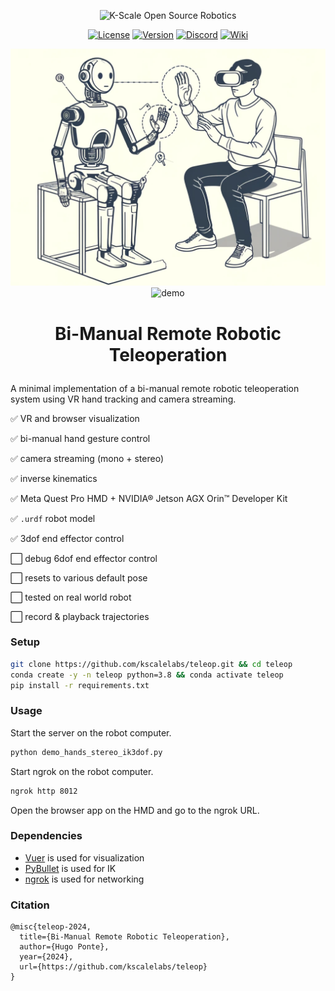 <p align="center">
  <picture>
    <img alt="K-Scale Open Source Robotics" src="https://media.kscale.dev/kscale-open-source-header.png" style="max-width: 100%;">
  </picture>
</p>

<div align="center">

[![License](https://img.shields.io/badge/license-MIT-green)](https://github.com/kscalelabs/teleop/blob/master/LICENSE)
[![Version](https://img.shields.io/pypi/v/kscale-onshape-library)](https://pypi.org/project/kscale-onshape-library/)
[![Discord](https://dcbadge.limes.pink/api/server/k5mSvCkYQh?style=flat)](https://discord.gg/k5mSvCkYQh)
[![Wiki](https://img.shields.io/badge/wiki-humanoids-black)](https://humanoids.wiki)

</div>
<p align="center">
  <picture>
    <img alt="dalle3" src="assets/cover.png" style="max-width: 100%;">
  </picture>
  <br/>
  <picture>
    <img alt="demo" src="https://giphy.com/gifs/GyOOrsqLv77JgJiSBT" style="max-width: 100%;">
  </picture>
  <br/>
</p>


<h1 align="center">
    <p>Bi-Manual Remote Robotic Teleoperation</p>
</h1>

A minimal implementation of a bi-manual remote robotic teleoperation system using VR hand tracking and camera streaming.

✅ VR and browser visualization

✅ bi-manual hand gesture control

✅ camera streaming (mono + stereo)

✅ inverse kinematics

✅ Meta Quest Pro HMD + NVIDIA® Jetson AGX Orin™ Developer Kit

✅ `.urdf` robot model

✅ 3dof end effector control

⬜️ debug 6dof end effector control

⬜️ resets to various default pose 

⬜️ tested on real world robot

⬜️ record & playback trajectories


### Setup

```bash
git clone https://github.com/kscalelabs/teleop.git && cd teleop
conda create -y -n teleop python=3.8 && conda activate teleop
pip install -r requirements.txt
```

### Usage

Start the server on the robot computer.

```bash
python demo_hands_stereo_ik3dof.py
```

Start ngrok on the robot computer.

```bash
ngrok http 8012
```

Open the browser app on the HMD and go to the ngrok URL.

### Dependencies

- [Vuer](https://github.com/vuer-ai/vuer) is used for visualization
- [PyBullet](https://pybullet.org/wordpress/) is used for IK
- [ngrok](https://ngrok.com/download) is used for networking


### Citation

```
@misc{teleop-2024,
  title={Bi-Manual Remote Robotic Teleoperation},
  author={Hugo Ponte},
  year={2024},
  url={https://github.com/kscalelabs/teleop}
}
```
